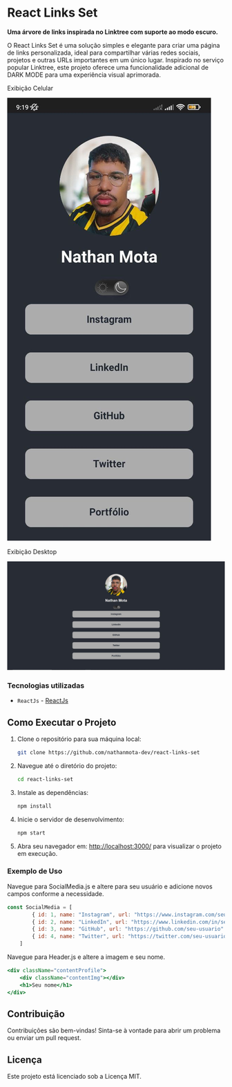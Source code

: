 # React Links Set

**Uma árvore de links inspirada no Linktree com suporte ao modo escuro.**

O React Links Set é uma solução simples e elegante para criar uma página de links personalizada, ideal para compartilhar várias redes sociais, projetos e outras URLs importantes em um único lugar. Inspirado no serviço popular Linktree, este projeto oferece uma funcionalidade adicional de DARK MODE para uma experiência visual aprimorada.

Exibição Celular

![React Links Set Logo](/src/assets/Capture2.jpeg)

Exibição Desktop

![React Links Set Logo](/src/assets/Capture.JPG)

### Tecnologias utilizadas

- `ReactJs` - [ReactJs](https://pt-br.legacy.reactjs.org/)

## Como Executar o Projeto

1. Clone o repositório para sua máquina local:

   ```bash
   git clone https://github.com/nathanmota-dev/react-links-set
   ```

2. Navegue até o diretório do projeto:

   ```bash
   cd react-links-set
   ```

3. Instale as dependências:

   ```bash
   npm install
   ```

4. Inicie o servidor de desenvolvimento:

   ```bash
   npm start
   ```

5. Abra seu navegador em: [http://localhost:3000/](http://localhost:3000/) para visualizar o projeto em execução.

### Exemplo de Uso

Navegue para SocialMedia.js e altere para seu usuário e adicione novos campos conforme a necessidade.

```jsx
const SocialMedia = [
        { id: 1, name: "Instagram", url: "https://www.instagram.com/seu-usuario" },
        { id: 2, name: "LinkedIn", url: "https://www.linkedin.com/in/seu-usuario/" },
        { id: 3, name: "GitHub", url: "https://github.com/seu-usuario" },
        { id: 4, name: "Twitter", url: "https://twitter.com/seu-usuario" }        
    ]
```

Navegue para Header.js e altere a imagem e seu nome.

```jsx
<div className="contentProfile">
    <div className="contentImg"></div>
    <h1>Seu nome</h1>
</div>
```

## Contribuição

Contribuições são bem-vindas! Sinta-se à vontade para abrir um problema ou enviar um pull request.

## Licença

Este projeto está licenciado sob a Licença MIT.